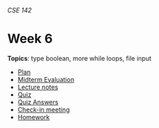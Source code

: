 _CSE 142_
# Week 6
__Topics__: type boolean, more while loops, file input
* [Plan](plan.md)
* [Midterm Evaluation](midterm-evaluation.md)
* [Lecture notes](lecture-notes.md)
* [Quiz](quiz.md)
* [Quiz Answers](quiz-answers.md)
* [Check-in meeting](check-in-meeting.md)
* [Homework](homework.md)
